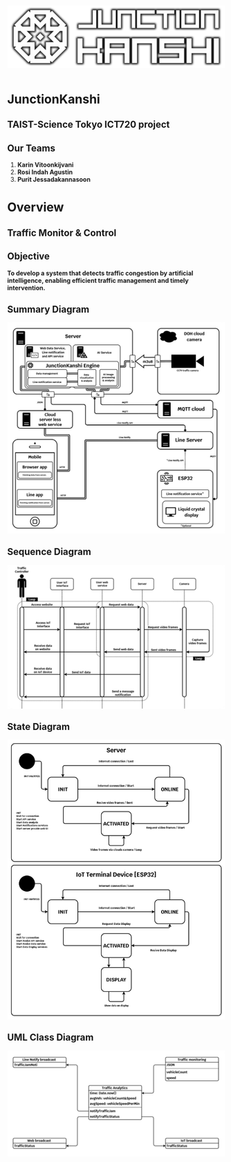 <br>
<img src="https://github.com/karinzaa/JunctionKanshi/blob/main/images/JunctionKanshiLogoLandscape.png" style="display: block; margin-left: auto; margin-right: auto; width: auto;" alt="JunctionKansh Logo">
</br>

# JunctionKanshi
## TAIST-Science Tokyo ICT720 project
## Our Teams
1. **Karin Vitoonkijvani**
2. **Rosi Indah Agustin**
3. **Purit Jessadakannasoon**

# Overview     
## Traffic Monitor & Control

## Objective
**To develop a system that detects traffic congestion by artificial intelligence, enabling efficient traffic management and timely intervention.**

<!---
## Stakeholders
1. **Traffic controller**
2. **Tech Providers and Developers**

## User Stories
1. **US1: as a As a policeman,** I want to monitor real-time data on traffic volume, so I know whether there is a traffic jam or not.
   - **Acceptance criteria 1** I can see the number of vehicles passing through the junction over specific periods.
   - **Acceptance criteria 2** I can identify the peak hours and patterns of traffic congestion.
   - **Acceptance criteria 3** I get no notification if there is no a traffic jam at the junction.
   - **Acceptance criteria 4** I want to be notified when there is a traffic jam at the junction, so I can check and control the traffic.
2. **US2: As a tech provider,** I want to monitor the status of devices.
   - **Acceptance criteria 1** I can see a map of installed devices.
   - **Acceptance criteria 2** I can see the number of vehicles passing through the junction over specific periods.
   - **Acceptance criteria 3** I can identify the peak hours and patterns of traffic congestion.
3. **US3: As a general public,** I want to be notified when there is a traffic jam at the junction, so I can check,
   - **Acceptance criteria 1** I also want to monitor real-time data on traffic volume, so I know whether there is a traffic jam or not as well.
-->

## Summary Diagram
<img align="center" src="https://github.com/karinzaa/JunctionKanshi/blob/main/images/JunctionKanshiDiagram.png"></img>

## Sequence Diagram
<img align="center" src="https://github.com/karinzaa/JunctionKanshi/blob/main/images/sequence_diagram.png"></img>

## State Diagram
<img align="center" src="https://github.com/karinzaa/JunctionKanshi/blob/main/images/state_diagram.png"></img>

## UML Class Diagram
<img align="center" src="https://github.com/karinzaa/JunctionKanshi/blob/main/images/UMLClassDiagram.png"></img>
